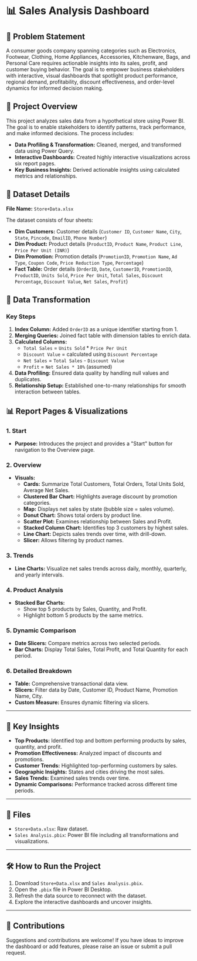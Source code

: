 # 📊 Sales Analysis Dashboard

## 🌟 Problem Statement
A consumer goods company spanning categories such as Electronics, Footwear, Clothing, Home Appliances, Accessories, Kitchenware, Bags, and Personal Care requires actionable insights into its sales, profit, and customer buying behavior. The goal is to empower business stakeholders with interactive, visual dashboards that spotlight product performance, regional demand, profitability, discount effectiveness, and order-level dynamics for informed decision making.

## 🚀 Project Overview
This project analyzes sales data from a hypothetical store using Power BI. The goal is to enable stakeholders to identify patterns, track performance, and make informed decisions. The process includes:
- **Data Profiling & Transformation:** Cleaned, merged, and transformed data using Power Query.
- **Interactive Dashboards:** Created highly interactive visualizations across six report pages.
- **Key Business Insights:** Derived actionable insights using calculated metrics and relationships.

## 📂 Dataset Details
**File Name:** `Store+Data.xlsx`

The dataset consists of four sheets:
- **Dim Customers:** Customer details (`Customer ID`, `Customer Name`, `City`, `State`, `Pincode`, `EmailID`, `Phone Number`)
- **Dim Product:** Product details (`ProductID`, `Product Name`, `Product Line`, `Price Per Unit (INR)`)
- **Dim Promotion:** Promotion details (`PromotionID`, `Promotion Name`, `Ad Type`, `Coupon Code`, `Price Reduction Type`, `Percentage`)
- **Fact Table:** Order details (`OrderID`, `Date`, `CustomerID`, `PromotionID`, `ProductID`, `Units Sold`, `Price Per Unit`, `Total Sales`, `Discount Percentage`, `Discount Value`, `Net Sales`, `Profit`)

## 🔧 Data Transformation

### Key Steps
1. **Index Column:** Added `OrderID` as a unique identifier starting from 1.
2. **Merging Queries:** Joined fact table with dimension tables to enrich data.
3. **Calculated Columns:**
    - `Total Sales` = `Units Sold` * `Price Per Unit`
    - `Discount Value` = calculated using `Discount Percentage`
    - `Net Sales` = `Total Sales` - `Discount Value`
    - `Profit` = `Net Sales * 10%` (assumed)
4. **Data Profiling:** Ensured data quality by handling null values and duplicates.
5. **Relationship Setup:** Established one-to-many relationships for smooth interaction between tables.

## 📊 Report Pages & Visualizations

### 1. Start
- **Purpose:** Introduces the project and provides a "Start" button for navigation to the Overview page.

### 2. Overview
- **Visuals:**
    - **Cards:** Summarize Total Customers, Total Orders, Total Units Sold, Average Net Sales.
    - **Clustered Bar Chart:** Highlights average discount by promotion categories.
    - **Map:** Displays net sales by state (bubble size = sales volume).
    - **Donut Chart:** Shows total orders by product line.
    - **Scatter Plot:** Examines relationship between Sales and Profit.
    - **Stacked Column Chart:** Identifies top 3 customers by highest sales.
    - **Line Chart:** Depicts sales trends over time, with drill-down.
    - **Slicer:** Allows filtering by product names.

### 3. Trends
- **Line Charts:** Visualize net sales trends across daily, monthly, quarterly, and yearly intervals.

### 4. Product Analysis
- **Stacked Bar Charts:**
    - Show top 5 products by Sales, Quantity, and Profit.
    - Highlight bottom 5 products by the same metrics.

### 5. Dynamic Comparison
- **Date Slicers:** Compare metrics across two selected periods.
- **Bar Charts:** Display Total Sales, Total Profit, and Total Quantity for each period.

### 6. Detailed Breakdown
- **Table:** Comprehensive transactional data view.
- **Slicers:** Filter data by Date, Customer ID, Product Name, Promotion Name, City.
- **Custom Measure:** Ensures dynamic filtering via slicers.

---

## 🌟 Key Insights

- **Top Products:** Identified top and bottom performing products by sales, quantity, and profit.
- **Promotion Effectiveness:** Analyzed impact of discounts and promotions.
- **Customer Trends:** Highlighted top-performing customers by sales.
- **Geographic Insights:** States and cities driving the most sales.
- **Sales Trends:** Examined sales trends over time.
- **Dynamic Comparisons:** Performance tracked across different time periods.

---

## 📁 Files

- `Store+Data.xlsx`: Raw dataset.
- `Sales Analysis.pbix`: Power BI file including all transformations and visualizations.

---

## 🛠 How to Run the Project

1. Download `Store+Data.xlsx` and `Sales Analysis.pbix`.
2. Open the `.pbix` file in Power BI Desktop.
3. Refresh the data source to reconnect with the dataset.
4. Explore the interactive dashboards and uncover insights.

---

## 🤝 Contributions

Suggestions and contributions are welcome! If you have ideas to improve the dashboard or add features, please raise an issue or submit a pull request.
